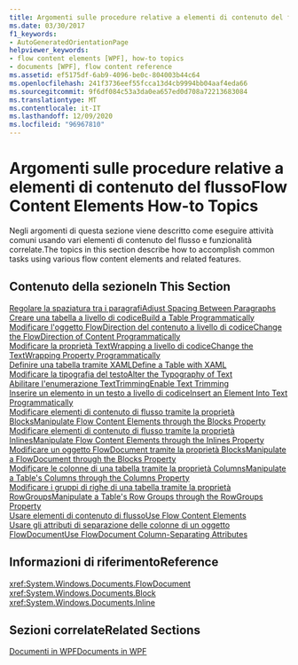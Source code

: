 ```yaml
---
title: Argomenti sulle procedure relative a elementi di contenuto del flusso
ms.date: 03/30/2017
f1_keywords:
- AutoGeneratedOrientationPage
helpviewer_keywords:
- flow content elements [WPF], how-to topics
- documents [WPF], flow content reference
ms.assetid: ef5175df-6ab9-4096-be0c-804003b44c64
ms.openlocfilehash: 241f3736eef55fcca13d4cb9994bb04aaf4eda66
ms.sourcegitcommit: 9f6df084c53a3da0ea657ed0d708a72213683084
ms.translationtype: MT
ms.contentlocale: it-IT
ms.lasthandoff: 12/09/2020
ms.locfileid: "96967810"
---
```

# <a name="flow-content-elements-how-to-topics"></a><span data-ttu-id="26795-102">Argomenti sulle procedure relative a elementi di contenuto del flusso</span><span class="sxs-lookup"><span data-stu-id="26795-102">Flow Content Elements How-to Topics</span></span>
<span data-ttu-id="26795-103">Negli argomenti di questa sezione viene descritto come eseguire attività comuni usando vari elementi di contenuto del flusso e funzionalità correlate.</span><span class="sxs-lookup"><span data-stu-id="26795-103">The topics in this section describe how to accomplish common tasks using various flow content elements and related features.</span></span>  
  
## <a name="in-this-section"></a><span data-ttu-id="26795-104">Contenuto della sezione</span><span class="sxs-lookup"><span data-stu-id="26795-104">In This Section</span></span>  
 [<span data-ttu-id="26795-105">Regolare la spaziatura tra i paragrafi</span><span class="sxs-lookup"><span data-stu-id="26795-105">Adjust Spacing Between Paragraphs</span></span>](how-to-adjust-spacing-between-paragraphs.md)  
 [<span data-ttu-id="26795-106">Creare una tabella a livello di codice</span><span class="sxs-lookup"><span data-stu-id="26795-106">Build a Table Programmatically</span></span>](how-to-build-a-table-programmatically.md)  
 [<span data-ttu-id="26795-107">Modificare l'oggetto FlowDirection del contenuto a livello di codice</span><span class="sxs-lookup"><span data-stu-id="26795-107">Change the FlowDirection of Content Programmatically</span></span>](how-to-change-the-flowdirection-of-content-programmatically.md)  
 [<span data-ttu-id="26795-108">Modificare la proprietà TextWrapping a livello di codice</span><span class="sxs-lookup"><span data-stu-id="26795-108">Change the TextWrapping Property Programmatically</span></span>](how-to-change-the-textwrapping-property-programmatically.md)  
 [<span data-ttu-id="26795-109">Definire una tabella tramite XAML</span><span class="sxs-lookup"><span data-stu-id="26795-109">Define a Table with XAML</span></span>](how-to-define-a-table-with-xaml.md)  
 [<span data-ttu-id="26795-110">Modificare la tipografia del testo</span><span class="sxs-lookup"><span data-stu-id="26795-110">Alter the Typography of Text</span></span>](how-to-alter-the-typography-of-text.md)  
 [<span data-ttu-id="26795-111">Abilitare l'enumerazione TextTrimming</span><span class="sxs-lookup"><span data-stu-id="26795-111">Enable Text Trimming</span></span>](how-to-enable-text-trimming.md)  
 [<span data-ttu-id="26795-112">Inserire un elemento in un testo a livello di codice</span><span class="sxs-lookup"><span data-stu-id="26795-112">Insert an Element Into Text Programmatically</span></span>](how-to-insert-an-element-into-text-programmatically.md)  
 [<span data-ttu-id="26795-113">Modificare elementi di contenuto di flusso tramite la proprietà Blocks</span><span class="sxs-lookup"><span data-stu-id="26795-113">Manipulate Flow Content Elements through the Blocks Property</span></span>](how-to-manipulate-flow-content-elements-through-the-blocks-property.md)  
 [<span data-ttu-id="26795-114">Modificare elementi di contenuto di flusso tramite la proprietà Inlines</span><span class="sxs-lookup"><span data-stu-id="26795-114">Manipulate Flow Content Elements through the Inlines Property</span></span>](how-to-manipulate-flow-content-elements-through-the-inlines-property.md)  
 [<span data-ttu-id="26795-115">Modificare un oggetto FlowDocument tramite la proprietà Blocks</span><span class="sxs-lookup"><span data-stu-id="26795-115">Manipulate a FlowDocument through the Blocks Property</span></span>](how-to-manipulate-a-flowdocument-through-the-blocks-property.md)  
 [<span data-ttu-id="26795-116">Modificare le colonne di una tabella tramite la proprietà Columns</span><span class="sxs-lookup"><span data-stu-id="26795-116">Manipulate a Table's Columns through the Columns Property</span></span>](how-to-manipulate-table-columns-through-the-columns-property.md)  
 [<span data-ttu-id="26795-117">Modificare i gruppi di righe di una tabella tramite la proprietà RowGroups</span><span class="sxs-lookup"><span data-stu-id="26795-117">Manipulate a Table's Row Groups through the RowGroups Property</span></span>](how-to-manipulate-table-row-groups-through-the-rowgroups-property.md)  
 [<span data-ttu-id="26795-118">Usare elementi di contenuto di flusso</span><span class="sxs-lookup"><span data-stu-id="26795-118">Use Flow Content Elements</span></span>](how-to-use-flow-content-elements.md)  
 [<span data-ttu-id="26795-119">Usare gli attributi di separazione delle colonne di un oggetto FlowDocument</span><span class="sxs-lookup"><span data-stu-id="26795-119">Use FlowDocument Column-Separating Attributes</span></span>](how-to-use-flowdocument-column-separating-attributes.md)  
  
## <a name="reference"></a><span data-ttu-id="26795-120">Informazioni di riferimento</span><span class="sxs-lookup"><span data-stu-id="26795-120">Reference</span></span>  
 <xref:System.Windows.Documents.FlowDocument>  
  <xref:System.Windows.Documents.Block>  
  <xref:System.Windows.Documents.Inline>  
  
## <a name="related-sections"></a><span data-ttu-id="26795-121">Sezioni correlate</span><span class="sxs-lookup"><span data-stu-id="26795-121">Related Sections</span></span>  
 [<span data-ttu-id="26795-122">Documenti in WPF</span><span class="sxs-lookup"><span data-stu-id="26795-122">Documents in WPF</span></span>](documents-in-wpf.md)
